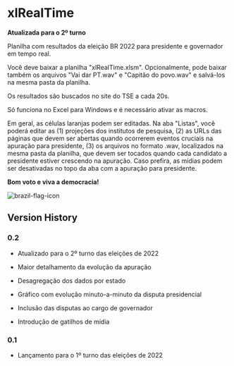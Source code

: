 # xlRealTime

**Atualizada para o 2º turno**

Planilha com resultados da eleição BR 2022 para presidente e governador em tempo real.

Você deve baixar a planilha "xlRealTime.xlsm". Opcionalmente, pode baixar também os arquivos "Vai dar PT.wav" e "Capitão do povo.wav" e salvá-los na mesma pasta da planilha.

Os resultados são buscados no site do TSE a cada 20s.

Só funciona no Excel para Windows e é necessário ativar as macros.

Em geral, as células laranjas podem ser editadas. Na aba "Listas", você poderá editar as (1) projeções dos institutos de pesquisa, (2) as URLs das páginas que devem ser abertas quando ocorrerem eventos cruciais na apuração para presidente, (3) os arquivos no formato .wav, localizados na mesma pasta da planilha, que devem ser tocados quando cada candidato a presidente estiver crescendo na apuração. Caso prefira, as mídias podem ser desativadas no topo da aba com a apuração para presidente.

**Bom voto e viva a democracia!**

![brazil-flag-icon](https://user-images.githubusercontent.com/28639516/193440564-0082f337-acae-4bec-8325-a7671aa35f01.png)

## Version History

### 0.2
- Atualizado para o 2º turno das eleições de 2022

- Maior detalhamento da evolução da apuração

- Desagregação dos dados por estado

- Gráfico com evolução minuto-a-minuto da disputa presidencial

- Inclusão das disputas ao cargo de governador

- Introdução de gatilhos de mídia

### 0.1
- Lançamento para o 1º turno das eleições de 2022
